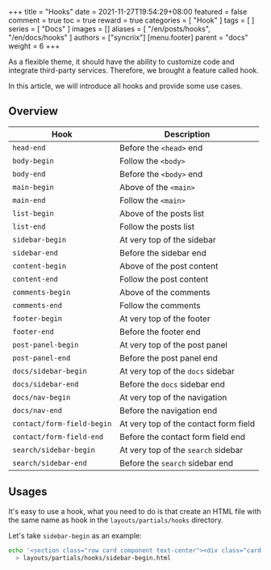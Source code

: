 +++
title = "Hooks"
date = 2021-11-27T19:54:29+08:00
featured = false
comment = true
toc = true
reward = true
categories = [
  "Hook"
]
tags = [
]
series = [
  "Docs"
]
images = []
aliases = [
  "/en/posts/hooks",
  "/en/docs/hooks"
]
authors = ["syncriix"]
[menu.footer]
  parent = "docs"
  weight = 6
+++

As a flexible theme, it should have the ability to customize code and integrate third-party services. Therefore, we brought a feature called hook.

In this article, we will introduce all hooks and provide some use cases.

<!--more-->

## Overview

| Hook                       | Description                           |
| -------------------------- | ------------------------------------- |
| `head-end`                 | Before the `<head>` end               |
| `body-begin`               | Follow the `<body>`                   |
| `body-end`                 | Before the `<body>` end               |
| `main-begin`               | Above of the `<main>`                 |
| `main-end`                 | Follow the `<main>`                   |
| `list-begin`               | Above of the posts list               |
| `list-end`                 | Follow the posts list                 |
| `sidebar-begin`            | At very top of the sidebar            |
| `sidebar-end`              | Before the sidebar end                |
| `content-begin`            | Above of the post content             |
| `content-end`              | Follow the post content               |
| `comments-begin`           | Above of the comments                 |
| `comments-end`             | Follow the comments                   |
| `footer-begin`             | At very top of the footer             |
| `footer-end`               | Before the footer end                 |
| `post-panel-begin`         | At very top of the post panel         |
| `post-panel-end`           | Before the post panel end             |
| `docs/sidebar-begin`       | At very top of the `docs` sidebar     |
| `docs/sidebar-end`         | Before the `docs` sidebar end         |
| `docs/nav-begin`           | At very top of the navigation         |
| `docs/nav-end`             | Before the navigation end             |
| `contact/form-field-begin` | At very top of the contact form field |
| `contact/form-field-end`   | Before the contact form field end     |
| `search/sidebar-begin`     | At very top of the `search` sidebar   |
| `search/sidebar-end`       | Before the `search` sidebar end       |

## Usages

It's easy to use a hook, what you need to do is that create an HTML file with the same name as hook in the `layouts/partials/hooks` directory.

Let's take `sidebar-begin` as an example:

```bash
echo '<section class="row card component text-center"><div class="card-body">SIDEBAR BEGIN</div></section>' \
  > layouts/partials/hooks/sidebar-begin.html
```
